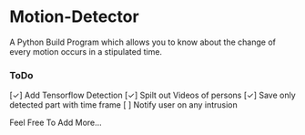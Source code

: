 # Motion-Detector


A Python Build Program which allows you to know about the change of every motion occurs in a stipulated time.


### ToDo
[✓] Add Tensorflow Detection 
[✓] Spilt out Videos of persons
[✓] Save only detected part with time frame
[ ] Notify user on any intrusion

Feel Free To Add More...
